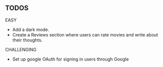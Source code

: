 ## TODOS

EASY
- Add a dark mode.
- Create a Reviews section where users can rate movies and write about their thoughts.

CHALLENGING
- Set up google OAuth for signing in users through Google
